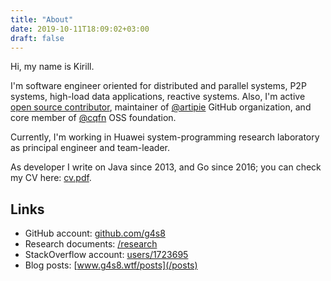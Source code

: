 ```yaml
---
title: "About"
date: 2019-10-11T18:09:02+03:00
draft: false
---
```


Hi, my name is Kirill.

I'm software engineer oriented for distributed and parallel systems,
P2P systems, high-load data applications, reactive systems.
Also, I'm active [open source contributor](https://github.com/g4s8),
maintainer of [@artipie](https://github.com/artipie) GitHub organization,
and core member of [@cqfn](https://github.com/cqfn) OSS foundation.

Currently, I'm working in Huawei system-programming
research laboratory as principal engineer and team-leader.

As developer I write on Java since 2013, and Go since 2016;
you can check my CV here: [cv.pdf](/cv.pdf).

## Links

 - GitHub account: [github.com/g4s8](https://github.com/g4s8/)
 - Research documents: [/research](/research)
 - StackOverflow account: [users/1723695](https://stackoverflow.com/users/1723695/kirill)
 - Blog posts: [www.g4s8.wtf/posts](/posts)
